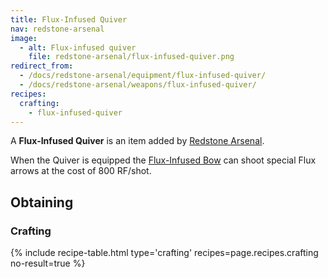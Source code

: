 ```yaml
---
title: Flux-Infused Quiver
nav: redstone-arsenal
image:
  - alt: Flux-infused quiver
    file: redstone-arsenal/flux-infused-quiver.png
redirect_from:
  - /docs/redstone-arsenal/equipment/flux-infused-quiver/
  - /docs/redstone-arsenal/weapons/flux-infused-quiver/
recipes:
  crafting:
    - flux-infused-quiver
---
```


A **Flux-Infused Quiver** is an item added by [Redstone
Arsenal](/docs/redstone-arsenal/).

When the Quiver is equipped the [Flux-Infused Bow](/docs/flux-infused-bow/) can
shoot special Flux arrows at the cost of 800 RF/shot.


Obtaining
---------

### Crafting
{% include recipe-table.html type='crafting' recipes=page.recipes.crafting no-result=true %}
